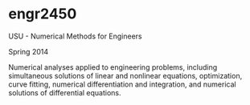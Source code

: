 # engr2450
USU - Numerical Methods for Engineers

Spring 2014

Numerical analyses applied to engineering problems, including simultaneous solutions of linear and nonlinear equations, optimization, curve fitting, numerical differentiation and integration, and numerical solutions of differential equations.
